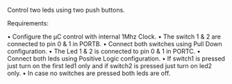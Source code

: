 Control two leds using two push buttons.

Requirements:

• Configure the μC control with internal 1Mhz Clock.
• The switch 1 & 2 are connected to pin 0 & 1 in PORTB.
• Connect both switches using Pull Down configuration.
• The Led 1 & 2 is connected to pin 0 & 1 in PORTC.
• Connect both leds using Positive Logic configuration.
• If switch1 is pressed just turn on the first led1 only and if switch2 is pressed just turn on led2 only.
• In case no switches are pressed both leds are off.
